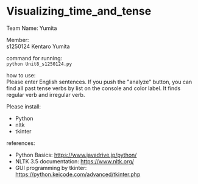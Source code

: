 # Visualizing_time_and_tense

Team Name:
Yumita

Member:  
s1250124 Kentaro Yumita

command for running:  
```python Unit8_s1250124.py```

how to use:  
Please enter English sentences.
If you push the "analyze" button, you can find all past tense verbs by list on the console and color label.
It finds regular verb and irregular verb.

Please install:  
- Python  
- nltk  
- tkinter  

references:  
- Python Basics: https://www.javadrive.jp/python/  
- NLTK 3.5 documentation: https://www.nltk.org/  
- GUI programming by tkinter: https://python.keicode.com/advanced/tkinter.php  
